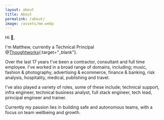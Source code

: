 ```yaml
---
layout: about
title: About
permalink: /about/
image: /assets/me.webp
---
```


Hi 👋,
 
I'm Matthew, currently a Technical Principal @[Thoughtworks](https://www.thoughtworks.com/){:target="_blank"}.
 
Over the last 17 years I've been a contractor, consultant and full time employee. I've worked in a broad range of domains, including; music, fashion & photography, advertising & ecommerce, finance & banking, risk analysis, hospitality, medical, publishing and travel.
 
I've also played a variety of roles, some of these include; technical support, infra engineer, technical business analyst, full stack engineer, tech lead, principal engineer and trainer.

Currently my  passion lies in building safe and autonomous teams, with a focus on team wellbeing and growth.

